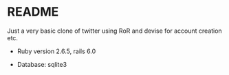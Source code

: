 # README

Just a very basic clone of twitter using RoR and devise for account creation etc.

* Ruby version 2.6.5, rails 6.0

* Database: sqlite3
